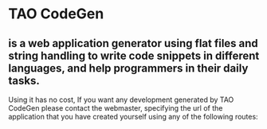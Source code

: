 # TAO CodeGen 
## is a web application generator using flat files and string handling to write code snippets in different languages, and help programmers in their daily tasks.
Using it has no cost, If you want any development generated by TAO CodeGen please contact the webmaster, specifying the url of the application that you have created yourself using any of the following routes:

